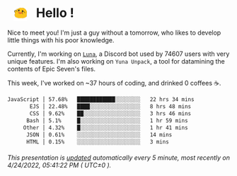 <h1>   <img src="./spoink.gif" style="vertical-align:middle;" width="30px">   Hello ! </h1>

Nice to meet you! I'm just a guy without a tomorrow, who likes to develop little things with his poor knowledge.

Currently, I'm working on <a href='https://github.com/Asgarrrr/Luna'>`Luna`</a>, a Discord bot used by 74607 users with very unique features. I'm also working on `Yuna Unpack`, a tool for datamining the contents of Epic Seven's files.

This week, I've worked on ~37 hours of coding, and drinked 0 coffees ☕.

```
JavaScript │ 57.68%   ████████████░░░░░░░░   22 hrs 34 mins
       EJS │ 22.48%   ████░░░░░░░░░░░░░░░░   8 hrs 48 mins
       CSS │ 9.62%    ██░░░░░░░░░░░░░░░░░░   3 hrs 46 mins
      Bash │ 5.1%     █░░░░░░░░░░░░░░░░░░░   1 hr 59 mins
     Other │ 4.32%    █░░░░░░░░░░░░░░░░░░░   1 hr 41 mins
      JSON │ 0.61%    ░░░░░░░░░░░░░░░░░░░░   14 mins
      HTML │ 0.15%    ░░░░░░░░░░░░░░░░░░░░   3 mins
```

###### This presentation is [updated](https://github.com/Asgarrrr) automatically every 5 minute, most recently on 4/24/2022, 05:41:22 PM ( UTC±0 ).